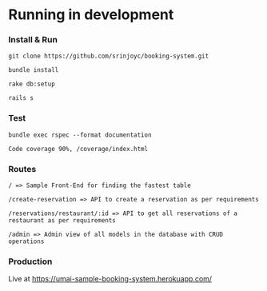 # Running in development
### Install & Run
`git clone https://github.com/srinjoyc/booking-system.git`

`bundle install`

`rake db:setup`

`rails s`

### Test
`bundle exec rspec --format documentation`

`Code coverage 90%, /coverage/index.html`

### Routes
`/ => Sample Front-End for finding the fastest table`

`/create-reservation => API to create a reservation as per requirements`

`/reservations/restaurant/:id => API to get all reservations of a restaurant as per requirements`

`/admin => Admin view of all models in the database with CRUD operations`

### Production
Live at https://umai-sample-booking-system.herokuapp.com/
